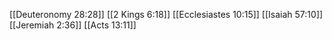 [[Deuteronomy 28:28]]
[[2 Kings 6:18]]
[[Ecclesiastes 10:15]]
[[Isaiah 57:10]]
[[Jeremiah 2:36]]
[[Acts 13:11]]
